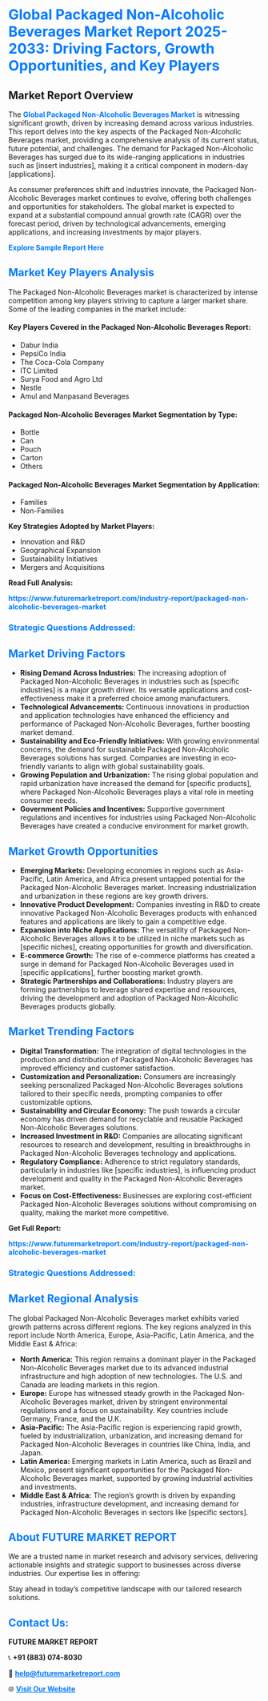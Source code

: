 <h1 style="color: #007BFF;">Global Packaged Non-Alcoholic Beverages Market Report 2025-2033: Driving Factors, Growth Opportunities, and Key Players</h1>

<section id="overview">
<h2>Market Report Overview</h2>
<p>The <a href="https://www.futuremarketreport.com/industry-report/packaged-non-alcoholic-beverages-market" style="color: #007BFF; text-decoration: none;"><strong>Global Packaged Non-Alcoholic Beverages Market</strong></a> is witnessing significant growth, driven by increasing demand across various industries. This report delves into the key aspects of the Packaged Non-Alcoholic Beverages market, providing a comprehensive analysis of its current status, future potential, and challenges. The demand for Packaged Non-Alcoholic Beverages has surged due to its wide-ranging applications in industries such as [insert industries], making it a critical component in modern-day [applications].</p>
<p>As consumer preferences shift and industries innovate, the Packaged Non-Alcoholic Beverages market continues to evolve, offering both challenges and opportunities for stakeholders. The global market is expected to expand at a substantial compound annual growth rate (CAGR) over the forecast period, driven by technological advancements, emerging applications, and increasing investments by major players.</p>
</section>

<section id="overview">
<p><a href="https://www.futuremarketreport.com/request-sample/reportId=56252" style="color: #007BFF; text-decoration: none;"><strong>Explore Sample Report Here</strong></a></p>
</section>

<section id="key-players">
<h2 style="color: #007BFF;">Market Key Players Analysis</h2>
<p>The Packaged Non-Alcoholic Beverages market is characterized by intense competition among key players striving to capture a larger market share. Some of the leading companies in the market include:</p>
<h4>Key Players Covered in the Packaged Non-Alcoholic Beverages Report:</h4>
<ul><li>Dabur India</li><li>PepsiCo India</li><li>The Coca-Cola Company</li><li>ITC Limited</li><li>Surya Food and Agro Ltd</li><li>Nestle</li><li>Amul and Manpasand Beverages</li></ul>
<h4>Packaged Non-Alcoholic Beverages Market Segmentation by Type:</h4>
<ul><li>Bottle</li><li>Can</li><li>Pouch</li><li>Carton</li><li>Others</li></ul>

<h4>Packaged Non-Alcoholic Beverages Market Segmentation by Application:</h4>
<ul><li>Families</li><li>Non-Families</li></ul>
<p><strong>Key Strategies Adopted by Market Players:</strong></p>
<ul>
<li>Innovation and R&D</li>
<li>Geographical Expansion</li>
<li>Sustainability Initiatives</li>
<li>Mergers and Acquisitions</li>
</ul>
</section>

<section>
<p><strong>Read Full Analysis: </strong></p><a href="https://www.futuremarketreport.com/industry-report/packaged-non-alcoholic-beverages-market" style="color: #007BFF; text-decoration: none;"><strong>https://www.futuremarketreport.com/industry-report/packaged-non-alcoholic-beverages-market</strong></a>
<h3 style="color: #007BFF;">Strategic Questions Addressed:</h3>
</section>

<section id="driving-factors">
<h2 style="color: #007BFF;">Market Driving Factors</h2>
<ul>
<li><strong>Rising Demand Across Industries:</strong> The increasing adoption of Packaged Non-Alcoholic Beverages in industries such as [specific industries] is a major growth driver. Its versatile applications and cost-effectiveness make it a preferred choice among manufacturers.</li>
<li><strong>Technological Advancements:</strong> Continuous innovations in production and application technologies have enhanced the efficiency and performance of Packaged Non-Alcoholic Beverages, further boosting market demand.</li>
<li><strong>Sustainability and Eco-Friendly Initiatives:</strong> With growing environmental concerns, the demand for sustainable Packaged Non-Alcoholic Beverages solutions has surged. Companies are investing in eco-friendly variants to align with global sustainability goals.</li>
<li><strong>Growing Population and Urbanization:</strong> The rising global population and rapid urbanization have increased the demand for [specific products], where Packaged Non-Alcoholic Beverages plays a vital role in meeting consumer needs.</li>
<li><strong>Government Policies and Incentives:</strong> Supportive government regulations and incentives for industries using Packaged Non-Alcoholic Beverages have created a conducive environment for market growth.</li>
</ul>
</section>

<section id="growth-opportunities">
<h2 style="color: #007BFF;">Market Growth Opportunities</h2>
<ul>
<li><strong>Emerging Markets:</strong> Developing economies in regions such as Asia-Pacific, Latin America, and Africa present untapped potential for the Packaged Non-Alcoholic Beverages market. Increasing industrialization and urbanization in these regions are key growth drivers.</li>
<li><strong>Innovative Product Development:</strong> Companies investing in R&D to create innovative Packaged Non-Alcoholic Beverages products with enhanced features and applications are likely to gain a competitive edge.</li>
<li><strong>Expansion into Niche Applications:</strong> The versatility of Packaged Non-Alcoholic Beverages allows it to be utilized in niche markets such as [specific niches], creating opportunities for growth and diversification.</li>
<li><strong>E-commerce Growth:</strong> The rise of e-commerce platforms has created a surge in demand for Packaged Non-Alcoholic Beverages used in [specific applications], further boosting market growth.</li>
<li><strong>Strategic Partnerships and Collaborations:</strong> Industry players are forming partnerships to leverage shared expertise and resources, driving the development and adoption of Packaged Non-Alcoholic Beverages products globally.</li>
</ul>
</section>

<section id="trending-factors">
<h2 style="color: #007BFF;">Market Trending Factors</h2>
<ul>
<li><strong>Digital Transformation:</strong> The integration of digital technologies in the production and distribution of Packaged Non-Alcoholic Beverages has improved efficiency and customer satisfaction.</li>
<li><strong>Customization and Personalization:</strong> Consumers are increasingly seeking personalized Packaged Non-Alcoholic Beverages solutions tailored to their specific needs, prompting companies to offer customizable options.</li>
<li><strong>Sustainability and Circular Economy:</strong> The push towards a circular economy has driven demand for recyclable and reusable Packaged Non-Alcoholic Beverages solutions.</li>
<li><strong>Increased Investment in R&D:</strong> Companies are allocating significant resources to research and development, resulting in breakthroughs in Packaged Non-Alcoholic Beverages technology and applications.</li>
<li><strong>Regulatory Compliance:</strong> Adherence to strict regulatory standards, particularly in industries like [specific industries], is influencing product development and quality in the Packaged Non-Alcoholic Beverages market.</li>
<li><strong>Focus on Cost-Effectiveness:</strong> Businesses are exploring cost-efficient Packaged Non-Alcoholic Beverages solutions without compromising on quality, making the market more competitive.</li>
</ul>
</section>

<section>
<p><strong>Get Full Report: </strong></p><a href="https://www.futuremarketreport.com/industry-report/packaged-non-alcoholic-beverages-market" style="color: #007BFF; text-decoration: none;"><strong>https://www.futuremarketreport.com/industry-report/packaged-non-alcoholic-beverages-market</strong></a>
<h3 style="color: #007BFF;">Strategic Questions Addressed:</h3>
</section>


<section id="regional-analysis">
<h2 style="color: #007BFF;">Market Regional Analysis</h2>
<p>The global Packaged Non-Alcoholic Beverages market exhibits varied growth patterns across different regions. The key regions analyzed in this report include North America, Europe, Asia-Pacific, Latin America, and the Middle East & Africa:</p>
<ul>
<li><strong>North America:</strong> This region remains a dominant player in the Packaged Non-Alcoholic Beverages market due to its advanced industrial infrastructure and high adoption of new technologies. The U.S. and Canada are leading markets in this region.</li>
<li><strong>Europe:</strong> Europe has witnessed steady growth in the Packaged Non-Alcoholic Beverages market, driven by stringent environmental regulations and a focus on sustainability. Key countries include Germany, France, and the U.K.</li>
<li><strong>Asia-Pacific:</strong> The Asia-Pacific region is experiencing rapid growth, fueled by industrialization, urbanization, and increasing demand for Packaged Non-Alcoholic Beverages in countries like China, India, and Japan.</li>
<li><strong>Latin America:</strong> Emerging markets in Latin America, such as Brazil and Mexico, present significant opportunities for the Packaged Non-Alcoholic Beverages market, supported by growing industrial activities and investments.</li>
<li><strong>Middle East & Africa:</strong> The region’s growth is driven by expanding industries, infrastructure development, and increasing demand for Packaged Non-Alcoholic Beverages in sectors like [specific sectors].</li>
</ul>
</section>

<footer>
<h2 style="color: #007BFF;">About FUTURE MARKET REPORT</h2>
<p>We are a trusted name in market research and advisory services, delivering actionable insights and strategic support to businesses across diverse industries. Our expertise lies in offering:</p>

<p>Stay ahead in today’s competitive landscape with our tailored research solutions.</p>

<h2 style="color: #007BFF;">Contact Us:</h2>
<p><strong>FUTURE MARKET REPORT</strong></p>
<p>📞 <strong>+91 (883) 074-8030</strong></p>
<p>📧 <strong><a href="mailto:help@futuremarketreport.com" style="color: #007BFF;">help@futuremarketreport.com</a></strong></p>
<p>🌐 <strong><a href="https://www.futuremarketreport.com/" style="color: #007BFF;">Visit Our Website</a></strong></p>
</footer>